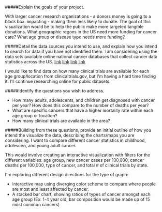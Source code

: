 

#####Explain the goals of your project.


With larger cancer research organizations - a donors money is going to a black box. impacting - making them less likely  to donate. The goal of this visualization would be to help the public make more targeted tangible donations. What geographic regons in the US need more funding for cancer care? What age group or disease type needs more funding?




#####Detail the data sources you intend to use, and explain how you intend to search for data if you have not identified them.
I am considering using the data sets available online national cancer databases that collect cancer data statistics across the US.
[link](https://www.cancer.gov/research/resources/data-catalog)
[link](https://wonder.cdc.gov/cancer.html)
[link](https://nccd.cdc.gov/uscs/childhoodcancerbyprimarysite.aspx)
 [link](https://nccd.cdc.gov/uscs/childhoodcancerdetailedbyICCC.aspx)
 
 I would like to find data on how many clinical trials are available for each age group/location from clinicaltrials.gov, but I'm having a hard time finding it. I'll continue researching online for public datasets.

#####Identify the questions you wish to address.
- How many adults, adolescents, and children get diagnosed with cancer per year? How does this compare to the number of deaths per year? 
- What are specific cancers that have a higher mortality rate within each age group or location?
- How many clinical trials are available in the area?



#####Building from these questions, provide an initial outline of how you intend the visualize the data, describing the charts/maps you are considering.
I want to compare different cancer statistics in childhood, adolescen, and young adult cancer.

This would involve creating an interactive visualization with filters for the different variables: age group, new cancer cases per 100,000, cancer deaths per 100,000, type of cancer, and total # of clinical trials by state.

I'm exploring different design directions for the type of graph:
- Interactive map using diverging color scheme to compare where people are most and least affected by cancer.
- A stacked bar chart, showing ratios of types of cancer amongst each age group  (Ex: 1-4 year old, bar composition would be made up of 15 most common cancers)

